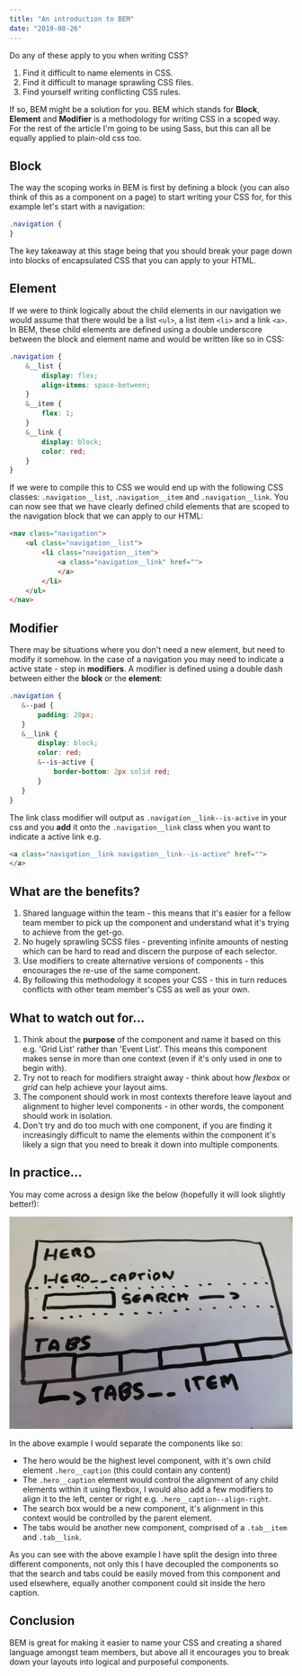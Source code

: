 ```yaml
---
title: "An introduction to BEM"
date: "2019-08-26"
---
```


Do any of these apply to you when writing CSS?

1) Find it difficult to name elements in CSS.
2) Find it difficult to manage sprawling CSS files. 
3) Find yourself writing conflicting CSS rules.

If so, BEM might be a solution for you. BEM which stands for **Block**, **Element** and **Modifier** is a methodology for writing CSS in a scoped way. For the rest of the article I'm going to be using Sass, but this can all be equally applied to plain-old css too. 

<h2>Block</h2>

The way the scoping works in BEM is first by defining a block (you can also think of this as a component on a page) to start writing your CSS for, for this example let's start with a navigation:

```css
.navigation {
}
```

The key takeaway at this stage being that you should break your page down into blocks of encapsulated CSS that you can apply to your HTML.

<h2>Element</h2>

If we were to think logically about the child elements in our navigation we would assume that there would be a list ```<ul>```, a list item ```<li>``` and a link ```<a>```. In BEM, these child  elements are defined using a double underscore between the block and element name and would be written like so in CSS:

```css
.navigation {
    &__list {
        display: flex;
        align-items: space-between;
    }
    &__item {
        flex: 1;
    }
    &__link {
        display: block;
        color: red;
    }
}
```

 If we were to compile this to CSS we would end up with the following CSS classes: ```.navigation__list```, ```.navigation__item``` and ```.navigation__link```. You can now see that we have clearly defined child elements that are scoped to the navigation block that we can apply to our HTML:

```html
<nav class="navigation">
    <ul class="navigation__list">
        <li class="navigation__item">
            <a class="navigation__link" href="">
            </a>
        </li>
    </ul>
</nav>

```

 <h2>Modifier</h2>

 There may be situations where you don't need a new element, but need to modify it somehow. In the case of a navigation you may need to indicate a active state - step in **modifiers**. A modifier is defined using a double dash between either the **block** or the **element**:

 ```css
.navigation {
    &--pad {
        padding: 20px;
    }
    &__link {
        display: block;
        color: red;
        &--is-active {
            border-bottom: 2px solid red;
        }
    }
}
```

The link class modifier will output as ```.navigation__link--is-active``` in your css and you  **add** it onto the ```.navigation__link``` class when you want to indicate a active link e.g. 

```html
<a class="navigation__link navigation__link--is-active" href="">
</a>
```

<h2>What are the benefits?</h2>

1. Shared language within the team - this means that it's easier for a fellow team member to pick up the component and understand what it's trying to achieve from the get-go.
2. No hugely sprawling SCSS files - preventing infinite amounts of nesting which can be hard to read and discern the purpose of each selector.
3. Use modifiers to create alternative versions of components - this encourages the re-use of the same component.
4. By following this methodology it scopes your CSS - this in turn reduces conflicts with other team member's CSS as well as your own.

<h2>What to watch out for...</h2>

1. Think about the **purpose** of the component and name it based on this e.g. 'Grid List' rather than 'Event List'. This means this component makes sense in more than one context (even if it's only used in one to begin with).
2.  Try not to reach for modifiers straight away - think about how *flexbox* or *grid* can help achieve your layout aims.
3. The component should work in most contexts therefore leave layout and alignment to higher level components - in other words, the component should work in isolation.
4. Don't try and do too much with one component, if you are finding it increasingly difficult to  name the elements within the component it's likely a sign that you need to break it down into multiple components. 

<h2>In practice...</h2>

You may come across a design like the below (hopefully it will look slightly better!):

![BEM example](./bem.jpg)

In the above example I would separate the components like so:

- The hero would be the highest level component, with it's own child element ```.hero__caption``` (this could contain any content)
- The ```.hero__caption``` element would control the alignment of any child elements within it using flexbox, I would also add a few modifiers to align it to the left, center or right e.g. ```.hero__caption--align-right```.
- The search box would be a new component, it's alignment in this context would be controlled by the parent element.
- The tabs would be another new component, comprised of a ```.tab__item``` and ```.tab__link```.

As you can see with the above example I have split the design into three different components, not only this I have decoupled the components so that the search and tabs could be easily moved from this component and used elsewhere, equally another component could sit inside the hero caption.

<h2>Conclusion</h2>

BEM is great for making it easier to name your CSS and creating a shared language amongst team members, but above all it encourages you to break down your layouts into logical and purposeful components.



